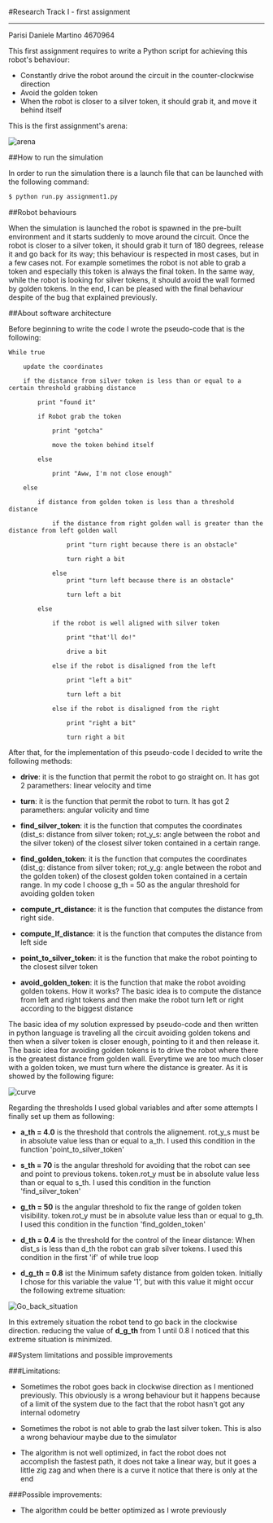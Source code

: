 #Research Track I - first assignment

------------------------------------------

Parisi Daniele Martino 4670964

This first assignment requires to write a Python script for achieving this robot's behaviour:

* Constantly drive the robot around the circuit in the counter-clockwise direction
* Avoid the golden token
* When the robot is closer to a silver token, it should grab it, and move it behind itself

This is the first assignment's arena:

![arena](https://user-images.githubusercontent.com/62515616/140646902-47ccc680-49a6-4b17-bff1-e050bf2cd71c.png)

##How to run the simulation

In order to run the simulation there is a launch file that can be launched with the following command:

```bash
$ python run.py assignment1.py
```

##Robot behaviours

When the simulation is launched the robot is spawned in the pre-built environment and it starts suddenly to move around the circuit.
Once the robot is closer to a silver token, it should grab it turn of 180 degrees, release it and go back for its way; this behaviour is respected in most cases, but in a few cases not. For example sometimes the robot is not able to grab a token and especially this token is always the final token. In the same way, while the robot is looking for silver tokens, it should avoid the wall formed by golden tokens.
In the end, I can be pleased with the final behaviour despite of the bug that explained previously.

##About software architecture

Before beginning to write the code I wrote the pseudo-code that is the following:

```
While true

	update the coordinates
	
	if the distance from silver token is less than or equal to a certain threshold grabbing distance
	
		print "found it"
		
		if Robot grab the token
		
			print "gotcha"
			
			move the token behind itself
			
		else 
		
			print "Aww, I'm not close enough"
			
	else
	
		if distance from golden token is less than a threshold distance
		
			if the distance from right golden wall is greater than the distance from left golden wall 
			
				print "turn right because there is an obstacle"
				
				turn right a bit
				
			else
				print "turn left because there is an obstacle"
				
				turn left a bit
				
		else
			
			if the robot is well aligned with silver token 
				
				print "that'll do!"
				
				drive a bit
				
			else if the robot is disaligned from the left
			
				print "left a bit"
				
				turn left a bit
				
			else if the robot is disaligned from the right
			
				print "right a bit"
				
				turn right a bit
```


After that, for the implementation of this pseudo-code I decided to write the following methods:

* **drive**: it is the function that permit the robot to go straight on. It has got 2 paramethers: linear velocity and time

* **turn**: it is the function that permit the robot to turn. It has got 2 paramethers: angular volicity and time

* **find_silver_token**: it is the function that computes the coordinates (dist_s: distance from silver token; rot_y_s: angle between the robot and the silver token) of the closest silver token contained in a certain range. 

* **find_golden_token**: it is the function that computes the coordinates (dist_g: distance from silver token; rot_y_g: angle between the robot and the golden token) of the closest golden token contained in a certain range. In my code I choose g_th = 50 as the angular threshold for avoiding golden token

* **compute_rt_distance**: it is the function that computes the distance from right side.

* **compute_lf_distance**: it is the function that computes the distance from left side

* **point_to_silver_token**: it is the function that make the robot pointing to the closest silver token

* **avoid_golden_token**: it is the function that make the robot avoiding golden tokens. How it works? The basic idea is to compute the distance from left and right tokens and then make the robot turn left or right according to the biggest distance

The basic idea of my solution expressed by pseudo-code and then written in python language is traveling all the circuit avoiding golden tokens and then when a silver token is closer enough, pointing to it and then release it. 
The basic idea for avoiding golden tokens is to drive the robot where there is the greatest distance from golden wall. Everytime we are too much closer with a golden token, we must turn where the distance is greater. As it is showed by the following figure:

![curve](https://user-images.githubusercontent.com/62515616/140646936-872425e8-ddb1-4560-9daa-28e8b48f030f.png)

Regarding the thresholds I used global variables and after some attempts I finally set up them as following:

* **a_th = 4.0** is the threshold that controls the alignement. rot_y_s must be in absolute value less than or equal to a_th. I used this condition in the function 'point_to_silver_token'

* **s_th = 70** is the angular threshold for avoiding that the robot can see and point to previous tokens. token.rot_y must be in absolute value less than or equal to s_th. I used this condition in the function 'find_silver_token'

* **g_th = 50** is the angular threshold to fix the range of golden token visibility. token.rot_y must be in absolute value less than or equal to g_th. I used this condition in the function 'find_golden_token'

* **d_th = 0.4** is the threshold for the control of the linear distance: When dist_s is less than d_th the robot can grab silver tokens. I used this condition in the first 'if' of while true loop

* **d_g_th = 0.8** ist the Minimum safety distance from golden token. Initially I chose for this variable the value '1', but with this value it might occur the following extreme situation:

![Go_back_situation](https://user-images.githubusercontent.com/62515616/140646946-927b2523-264d-4321-b822-71c52a43dd35.png)

In this extremely situation the robot tend to go back in the clockwise direction.
reducing the value of **d_g_th** from 1 until 0.8 I noticed that this extreme situation is minimized.

##System limitations and possible improvements

###Limitations:

- Sometimes the robot goes back in clockwise direction as I mentioned previously. This obviously is a wrong behaviour but it happens because of a limit of the system due to the fact that the robot hasn't got any internal odometry

- Sometimes the robot is not able to grab the last silver token. This is also a wrong behaviour maybe due to the simulator

- The algorithm is not well optimized, in fact the robot does not accomplish the fastest path, it does not take a linear way, but it goes a little zig zag and when there is a curve it notice that there is only at the end

###Possible improvements:

- The algorithm could be better optimized as I wrote previously
























